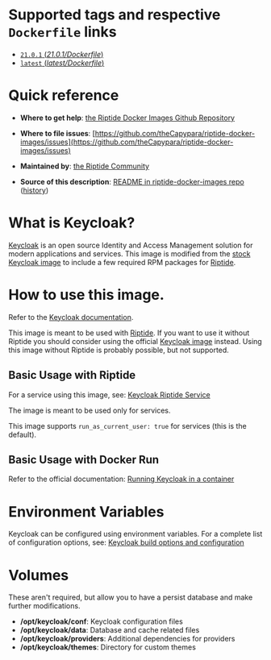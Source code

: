 # Supported tags and respective `Dockerfile` links

-	[`21.0.1` (*21.0.1/Dockerfile*)](https://github.com/theCapypara/riptide-docker-images/keycloak/21.0.1/Dockerfile)
-	[`latest` (*latest/Dockerfile*)](https://github.com/theCapypara/riptide-docker-images/keycloak/latest/alpine/Dockerfile)

# Quick reference

-	**Where to get help**:
	[the Riptide Docker Images Github Repository](https://github.com/theCapypara/riptide-docker-images)

-	**Where to file issues**:
	[https://github.com/theCapypara/riptide-docker-images/issues](https://github.com/theCapypara/riptide-docker-images/issues)

-	**Maintained by**:
	[the Riptide Community](https://github.com/theCapypara/riptide-docker-images)

-	**Source of this description**:
	[README in riptide-docker-images repo](https://github.com/theCapypara/riptide-docker-images/tree/master/keycloak) ([history](https://github.com/theCapypara/riptide-docker-images/tree/master/keycloak))

# What is Keycloak?

[Keycloak](https://keycloak.org) is an open source Identity and Access Management solution for modern applications and services.
This image is modified from the [stock Keycloak image](https://quay.io/repository/keycloak/keycloak) to include a few required RPM packages for [Riptide](https://github.com/theCapypara/riptide-cli).

# How to use this image.

Refer to the [Keycloak documentation](https://www.keycloak.org/server/containers).

This image is meant to be used with [Riptide](https://github.com/theCapypara/riptide-cli). 
If you want to use it without Riptide you should consider using the official [Keycloak image](https://quay.io/repository/keycloak/keycloak) instead.
Using this image without Riptide is probably possible, but not supported.

## Basic Usage with Riptide

For a service using this image, see: [Keycloak Riptide Service](https://github.com/theCapypara/riptide-repo/tree/master/service/keycloak)
      
The image is meant to be used only for services.

This image supports ``run_as_current_user: true`` for services (this is the default).

## Basic Usage with Docker Run

Refer to the official documentation: [Running Keycloak in a container](https://www.keycloak.org/server/containers#_trying_keycloak_in_development_mode)

# Environment Variables

Keycloak can be configured using environment variables.
For a complete list of configuration options, see: [Keycloak build options and configuration](https://www.keycloak.org/server/all-config)

# Volumes

These aren't required, but allow you to have a persist database and make further modifications.
 
- **/opt/keycloak/conf**: Keycloak configuration files
- **/opt/keycloak/data**: Database and cache related files
- **/opt/keycloak/providers**: Additional dependencies for providers
- **/opt/keycloak/themes**: Directory for custom themes
